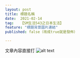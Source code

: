```yaml
---
layout: post
title: 標題名稱
date:  2021-02-14
tag:   【SM生活543之日本生活】
feature: "標題背景圖片連結"
published: false（改成true就是發佈）

---
```

文章內容直接打
![alt text](圖片連結)


